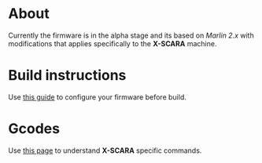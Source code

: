 About
===

Currently the firmware is in the alpha stage and its based on *Marlin 2.x* with modifications that applies specifically to the **X-SCARA** machine.

Build instructions
===
Use [this guide](CONFIGURE.md) to configure your firmware before build.

Gcodes
===
Use [this page](GCODES.md) to understand **X-SCARA** specific commands.


